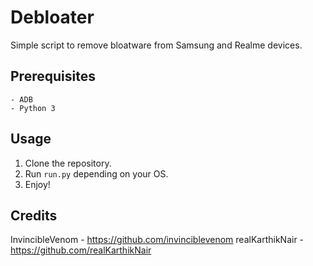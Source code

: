 # Debloater
Simple script to remove bloatware from Samsung and Realme devices.
## Prerequisites
    - ADB
    - Python 3
## Usage
1. Clone the repository. 
2. Run `run.py` depending on your OS.
3. Enjoy!
## Credits
InvincibleVenom - https://github.com/invinciblevenom
realKarthikNair - https://github.com/realKarthikNair

